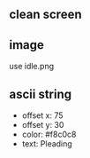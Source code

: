 ## clean screen

## image
use idle.png

## ascii string
- offset x: 75
- offset y: 30
- color: #f8c0c8
- text: Pleading
